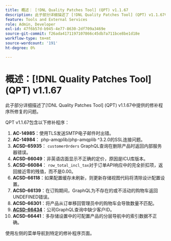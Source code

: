 ```yaml
---
title: 概述： [!DNL Quality Patches Tool] (QPT) v1.1.67
description: 此子部分详细描述了 [!DNL Quality Patches Tool] (QPT) v1.1.67中提供的修补程序所修复的问题。
feature: Tools and External Services
role: Admin, Developer
exl-id: 47f6b57d-b945-4e77-8630-2df709a3469e
source-git-commit: f26ada4171197107866c45db7a711bce8be1d18e
workflow-type: tm+mt
source-wordcount: '191'
ht-degree: 0%

---
```


# 概述：[!DNL Quality Patches Tool] (QPT) v1.1.67

此子部分详细描述了[!DNL Quality Patches Tool] (QPT) v1.1.67中提供的修补程序所修复的问题。

QPT v1.1.67包含以下修补程序：
1. **AC-14985**：使用TLS发送SMTP电子邮件时出错。
1. **AC-14984**： php-amqplib/php-amqplib ^3.2.0的SSL连接问题。
1. **ACSD-65935**： `customerOrders` GraphQL查询在删除产品时返回内部服务器错误。
1. **ACSD-66049**：非英语店面显示不正确的定价，原因是ICU库版本。
1. **ACSD-66084**： `row_total_incl_tax`对于订单API响应中的完全折扣项，返回接近零的残值，而不是0.00。
1. **ACSD-66118**：如果配置缓存未刷新，则更新存储视图代码将清除设计配置设置。
1. **ACSD-66139**：在订购期间，GraphQL为不存在的或不活动的购物车返回UNDEFINED错误。
1. **ACSD-66301**：将产品从订单移回管理员中的购物车会导致数量不匹配。
1. **[ACSD-66434](/help/tools/quality-patches-tool/patches-available-in-qpt/v1-1-67/acsd-66434-customer-id-missing-from-company-graphql-queries.md)**：公司GraphQL查询中缺少客户ID。
1. **ACSD-66441**：多存储设置中的可配置产品的分层导航中的索引数据不正确。

使用左侧的菜单导航到特定的修补程序页面。
